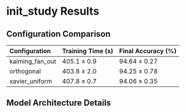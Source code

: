 # init_study Results

## Configuration Comparison

| Configuration   | Training Time (s)   | Final Accuracy (%)   |
|:----------------|:--------------------|:---------------------|
| kaiming_fan_out | 405.1 ± 0.9         | 94.64 ± 0.27         |
| orthogonal      | 403.8 ± 2.0         | 94.25 ± 0.78         |
| xavier_uniform  | 407.8 ± 0.7         | 94.06 ± 0.35         |



## Model Architecture Details

```

```
